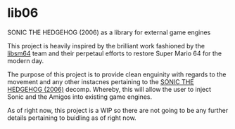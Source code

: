 # lib06
SONIC THE HEDGEHOG (2006) as a library for external game engines

This project is heavily inspired by the brilliant work fashioned by the [libsm64](https://github.com/libsm64/libsm64) team and their perpetaul efforts 
to restore Super Mario 64 for the modern day.

The purpose of this project is to provide clean enguinity with regards to the movement and any other instacnes pertaining to the [SONIC THE HEDGEHOG (2006)](https://github.com/3DI70R/Sonic2006-Lua-Decompiled) decomp.
Whereby, this will allow the user to inject Sonic and the Amigos into existing game engines.

As of right now, this project is a WIP so there are not going to be any further details pertaining to buidling as of right now.
